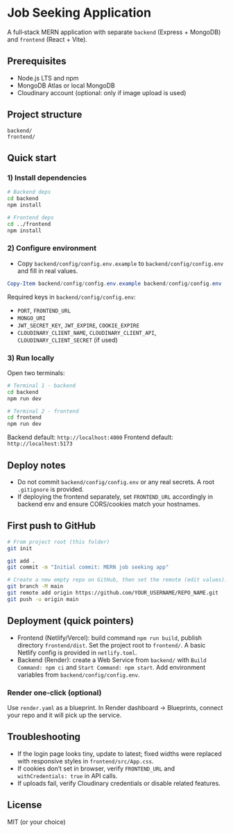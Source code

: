 # Job Seeking Application

A full‑stack MERN application with separate `backend` (Express + MongoDB) and `frontend` (React + Vite).

## Prerequisites
- Node.js LTS and npm
- MongoDB Atlas or local MongoDB
- Cloudinary account (optional: only if image upload is used)

## Project structure
```
backend/
frontend/
```

## Quick start

### 1) Install dependencies
```bash
# Backend deps
cd backend
npm install

# Frontend deps
cd ../frontend
npm install
```

### 2) Configure environment
- Copy `backend/config/config.env.example` to `backend/config/config.env` and fill in real values.

```powershell
Copy-Item backend/config/config.env.example backend/config/config.env
```

Required keys in `backend/config/config.env`:
- `PORT`, `FRONTEND_URL`
- `MONGO_URI`
- `JWT_SECRET_KEY`, `JWT_EXPIRE`, `COOKIE_EXPIRE`
- `CLOUDINARY_CLIENT_NAME`, `CLOUDINARY_CLIENT_API`, `CLOUDINARY_CLIENT_SECRET` (if used)

### 3) Run locally
Open two terminals:
```bash
# Terminal 1 - backend
cd backend
npm run dev

# Terminal 2 - frontend
cd frontend
npm run dev
```
Backend default: `http://localhost:4000`
Frontend default: `http://localhost:5173`

## Deploy notes
- Do not commit `backend/config/config.env` or any real secrets. A root `.gitignore` is provided.
- If deploying the frontend separately, set `FRONTEND_URL` accordingly in backend env and ensure CORS/cookies match your hostnames.

## First push to GitHub
```bash
# From project root (this folder)
git init

git add .
git commit -m "Initial commit: MERN job seeking app"

# Create a new empty repo on GitHub, then set the remote (edit values):
git branch -M main
git remote add origin https://github.com/YOUR_USERNAME/REPO_NAME.git
git push -u origin main
```

## Deployment (quick pointers)
- Frontend (Netlify/Vercel): build command `npm run build`, publish directory `frontend/dist`. Set the project root to `frontend/`. A basic Netlify config is provided in `netlify.toml`.
- Backend (Render): create a Web Service from `backend/` with `Build Command: npm ci` and `Start Command: npm start`. Add environment variables from `backend/config/config.env`.

### Render one‑click (optional)
Use `render.yaml` as a blueprint. In Render dashboard → Blueprints, connect your repo and it will pick up the service.

## Troubleshooting
- If the login page looks tiny, update to latest; fixed widths were replaced with responsive styles in `frontend/src/App.css`.
- If cookies don’t set in browser, verify `FRONTEND_URL` and `withCredentials: true` in API calls.
- If uploads fail, verify Cloudinary credentials or disable related features.

## License
MIT (or your choice)
